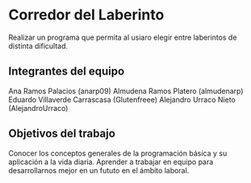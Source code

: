# Corredor del Laberinto
Realizar un programa que permita al usiaro elegir entre laberintos de distinta dificultad. 

## Integrantes del equipo
Ana Ramos Palacios (anarp09)
Almudena Ramos Platero (almudenarp)
Eduardo Villaverde Carrascasa (Glutenfreee)
Alejandro Urraco Nieto (AlejandroUrraco)

## Objetivos del trabajo
Conocer los conceptos generales de la programación básica y su aplicación a la vida diaria.
Aprender a trabajar en equipo para desarrollarnos mejor en un fututo en el ámbito laboral.

